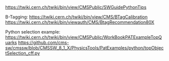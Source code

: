https://twiki.cern.ch/twiki/bin/view/CMSPublic/SWGuidePythonTips

B-Tagging:
https://twiki.cern.ch/twiki/bin/view/CMS/BTagCalibration
https://twiki.cern.ch/twiki/bin/viewauth/CMS/BtagRecommendation80X

Python selection example:
https://twiki.cern.ch/twiki/bin/view/CMSPublic/WorkBookPATExampleTopQuarks
https://github.com/cms-sw/cmssw/blob/CMSSW_8_1_X/PhysicsTools/PatExamples/python/topObjectSelection_cff.py